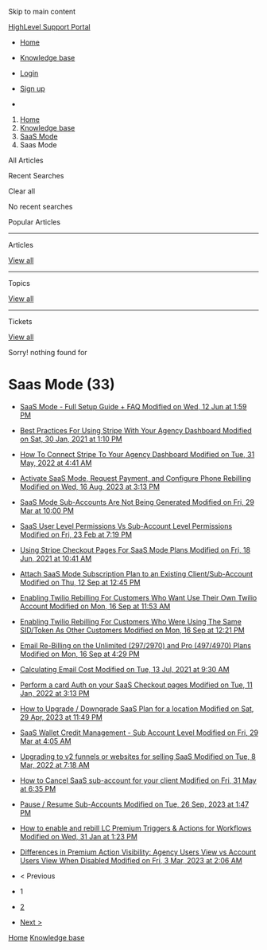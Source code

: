Skip to main content

[ HighLevel Support Portal ](https://help.gohighlevel.com)

  * [ Home ](/support/home)
  * [ Knowledge base ](/support/solutions)

  * [Login](/support/login)
  * [Sign up](/support/signup)
  * 

  1. [Home](/support/home)
  2. [Knowledge base](/support/solutions)
  3. [SaaS Mode](/support/solutions/48000453216)
  4. Saas Mode

All  Articles 

Recent Searches

Clear all

No recent searches

Popular Articles

* * *

Articles

[View all](/support/search/solutions)

* * *

Topics

[View all](/support/search/topics)

* * *

Tickets

[View all](/support/search/tickets)

Sorry! nothing found for   

# Saas Mode (33)

  * [ SaaS Mode - Full Setup Guide + FAQ Modified on Wed, 12 Jun at 1:59 PM  ](/support/solutions/articles/48001184920-saas-mode-full-setup-guide-faq)
  * [ Best Practices For Using Stripe With Your Agency Dashboard Modified on Sat, 30 Jan, 2021 at 1:10 PM  ](/support/solutions/articles/48001171909-best-practices-for-using-stripe-with-your-agency-dashboard)
  * [ How To Connect Stripe To Your Agency Dashboard Modified on Tue, 31 May, 2022 at 4:41 AM  ](/support/solutions/articles/48001171910-how-to-connect-stripe-to-your-agency-dashboard)
  * [ Activate SaaS Mode, Request Payment, and Configure Phone Rebilling Modified on Wed, 16 Aug, 2023 at 3:13 PM  ](/support/solutions/articles/48001177740-activate-saas-mode-request-payment-and-configure-phone-rebilling)
  * [ SaaS Mode Sub-Accounts Are Not Being Generated Modified on Fri, 29 Mar at 10:00 PM  ](/support/solutions/articles/48001183981-saas-mode-sub-accounts-are-not-being-generated)
  * [ SaaS User Level Permissions Vs Sub-Account Level Permissions Modified on Fri, 23 Feb at 7:19 PM  ](/support/solutions/articles/48001184431-saas-user-level-permissions-vs-sub-account-level-permissions)
  * [ Using Stripe Checkout Pages For SaaS Mode Plans Modified on Fri, 18 Jun, 2021 at 10:41 AM  ](/support/solutions/articles/48001187056-using-stripe-checkout-pages-for-saas-mode-plans)
  * [ Attach SaaS Mode Subscription Plan to an Existing Client/Sub-Account Modified on Thu, 12 Sep at 12:45 PM  ](/support/solutions/articles/48001188055-attach-saas-mode-subscription-plan-to-an-existing-client-sub-account)
  * [ Enabling Twilio Rebilling For Customers Who Want Use Their Own Twilio Account Modified on Mon, 16 Sep at 11:53 AM  ](/support/solutions/articles/48001178719-enabling-twilio-rebilling-for-customers-who-want-use-their-own-twilio-account)
  * [ Enabling Twilio Rebilling For Customers Who Were Using The Same SID/Token As Other Customers Modified on Mon, 16 Sep at 12:21 PM  ](/support/solutions/articles/48001179177-enabling-twilio-rebilling-for-customers-who-were-using-the-same-sid-token-as-other-customers)
  * [ Email Re-Billing on the Unlimited (297/2970) and Pro (497/4970) Plans Modified on Mon, 16 Sep at 4:29 PM  ](/support/solutions/articles/48001188579-email-re-billing-on-the-unlimited-297-2970-and-pro-497-4970-plans)
  * [ Calculating Email Cost Modified on Tue, 13 Jul, 2021 at 9:30 AM  ](/support/solutions/articles/48001188990-calculating-email-cost)
  * [ Perform a card Auth on your SaaS Checkout pages Modified on Tue, 11 Jan, 2022 at 3:13 PM  ](/support/solutions/articles/48001206271-perform-a-card-auth-on-your-saas-checkout-pages)
  * [ How to Upgrade / Downgrade SaaS Plan for a location Modified on Sat, 29 Apr, 2023 at 11:49 PM  ](/support/solutions/articles/48001207110-how-to-upgrade-downgrade-saas-plan-for-a-location)
  * [ SaaS Wallet Credit Management - Sub Account Level Modified on Fri, 29 Mar at 4:05 AM  ](/support/solutions/articles/48001207115-saas-wallet-credit-management-sub-account-level)
  * [ Upgrading to v2 funnels or websites for selling SaaS Modified on Tue, 8 Mar, 2022 at 7:18 AM  ](/support/solutions/articles/48001210773-upgrading-to-v2-funnels-or-websites-for-selling-saas)
  * [ How to Cancel SaaS sub-account for your client Modified on Fri, 31 May at 6:35 PM  ](/support/solutions/articles/48001216453-how-to-cancel-saas-sub-account-for-your-client)
  * [ Pause / Resume Sub-Accounts Modified on Tue, 26 Sep, 2023 at 1:47 PM  ](/support/solutions/articles/48001230403-pause-resume-sub-accounts)
  * [ How to enable and rebill LC Premium Triggers & Actions for Workflows Modified on Wed, 31 Jan at 1:23 PM  ](/support/solutions/articles/48001231559-how-to-enable-and-rebill-lc-premium-triggers-actions-for-workflows)
  * [ Differences in Premium Action Visibility: Agency Users View vs Account Users View When Disabled Modified on Fri, 3 Mar, 2023 at 2:06 AM  ](/support/solutions/articles/48001234435-differences-in-premium-action-visibility-agency-users-view-vs-account-users-view-when-disabled)

  * < Previous
  * 1
  * [2](/support/solutions/folders/48000676654/page/2)
  * [Next >](/support/solutions/folders/48000676654/page/2)

[Home](/support/home) [Knowledge base](/support/solutions)
